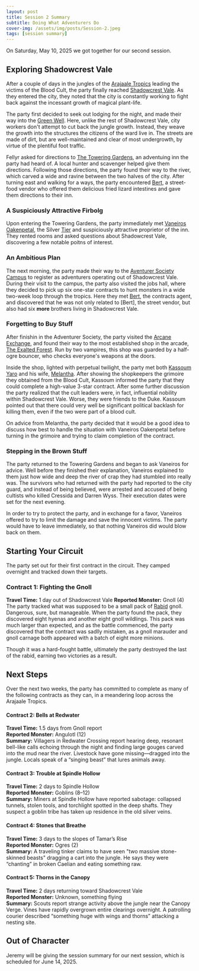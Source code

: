```yaml
---
layout: post
title: Session 2 Summary
subtitle: Doing What Adventurers Do
cover-img: /assets/img/posts/Session-2.jpeg
tags: [session summary]
---
```


On Saturday, May 10, 2025 we got together for our second session.

## Exploring Shadowcrest Vale
After a couple of days in the jungles of the [Arajaale Tropics](/codex/regions/arajaale-tropics) leading the victims of the Blood Cult, the party finally reached [Shadowcrest Vale](/codex/regions/shadowcrest-vale). As they entered the city, they noted that the city is constantly working to fight back against the incessant growth of magical plant-life.

The party first decided to seek out lodging for the night, and made their way into the [Green Well](/codex/regions/green-well). Here, unlike the rest of Shadowcrest Vale, city workers don't attempt to cut back the jungle growth. Instead, they weave the growth into the structures the citizens of the ward live in. The streets are made of dirt, but are well-maintained and clear of most undergrowth, by virtue of the plentiful foot traffic.

Fellyr asked for directions to [The Towering Gardens](/codex/regions/the-towering-gardens), an adventuing inn the party had heard of. A local hunter and scavenger helped give them directions. Following those directions, the party found their way to the river, which carved a wide and ravine between the two halves of the city. After turning east and walking for a ways, the party encountered [Bert](/codex/characters/hubert-alberici.md), a street-food vendor who offered them delicious fried lizard intestines and gave them directions to their inn.

### A Suspiciously Attractive Firbolg
Upon entering the Towering Gardens, the party immediately met [Vaneiros Oakenpetal](/codex/characters/vaneiros-oakenpetal), the Silver [Tier](/codex/tiers-of-awakening) and suspiciously attractive proprietor of the inn. They rented rooms and asked questions about Shadowcrest Vale, discovering a few notable poitns of interest. 

### An Ambitious Plan
The next morning, the party made their way to the [Aventurer Society Campus](/codex/regions/adventure-society-campus) to register as adventurers operating out of Shadowcrest Vale. During their visit to the campus, the party also visited the jobs hall, where they decided to pick up six one-star contracts to hunt monsters in a wide two-week loop through the tropics. Here they met [Bert](/codex/characters/albert-alberici.md), the contracts agent, and discovered that he was not only related to [Bert], the street vendor, but also had six **more** brothers living in Shadowcrest Vale.

### Forgetting to Buy Stuff
After finishin in the Adventurer Society, the party visited the [Arcane Exchange](/codex/regions/the-arcane-exchange), and found their way to the most established shop in the arcade, [The Exalted Forest](/codex/regions/the-exalted-forest). Run by two vampires, this shop was guarded by a half-ogre bouncer, who checks everyone's weapons at the doors.

Inside the shop, lighted with perpetual twilight, the party met both [Kassoum Yaro](/codex/characters/kassoum-yaro) and his wife, [Melantha](/codex/characters/melantha-yaro). After showing the shopkeepers the grimoire they obtained from the Blood Cult, Kassoum informed the party that they could complete a high-value 3-star contract. After some further discussion the party realized that the cult leaders were, in fact, influential nobility within Shadowcrest Vale. Worse, they were friends to the Duke. Kassoum pointed out that there could very well be significant political backlash for killing them, even if the two were part of a blood cult.

On advice from Melantha, the party decided that it would be a good idea to discuss how best to handle the situation with Vaneiros Oakenpetal before turning in the grimoire and trying to claim completion of the contract.

### Stepping in the Brown Stuff
The party returned to the Towering Gardens and began to ask Vaneiros for advice. Well before they finished their explanation, Vaneiros explained to them just how wide and deep the river of crap they had stumbled into really was. The survivors who had returned with the party had reported to the city guard, and instead of being believed, were arrested and accused of being cultists who killed Cressida and Darren Wyss. Their execution dates were set for the next evening.

In order to try to protect the party, and in exchange for a favor, Vaneiros offered to try to limit the damage and save the innocent victims. The party would have to leave immediately, so that nothing Vaneiros did would blow back on them.

## Starting Your Circuit
The party set out for their first contract in the circuit. They camped overnight and tracked down their targets.

### Contract 1: Fighting the Gnoll
**Travel Time:** 1 day out of Shadowcrest Vale
**Reported Monster:** Gnoll (4)
The party tracked what was supposed to be a small pack of [Rabid](/codex/the-rabid) gnoll. Dangerous, sure, but manageable. When the party found the pack, they discovered eight hyenas and another eight gnoll wildlings. This pack was much larger than expected, and as the battle commenced, the party discovered that the contract was sadlly mistaken, as a gnoll marauder and gnoll carnage both appeared with a batch of eight more minions.

Though it was a hard-fought battle, ultimately the party destroyed the last of the rabid, earning two victories as a result.

## Next Steps
Over the next two weeks, the party has committed to complete as many of the following contracts as they can, in a meandering loop across the Arajaale Tropics.

#### Contract 2: Bells at Redwater
**Travel Time:** 1.5 days from Gnoll report  
**Reported Monster:** Angulotl (12)  
**Summary:** Villagers in Redwater Crossing report hearing deep, resonant bell-like calls echoing through the night and finding large gouges carved into the mud near the river. Livestock have gone missing—dragged into the jungle. Locals speak of a “singing beast” that lures animals away.

#### Contract 3: Trouble at Spindle Hollow
**Travel Time:** 2 days to Spindle Hollow  
**Reported Monster:** Goblins (8–12)  
**Summary:** Miners at Spindle Hollow have reported sabotage: collapsed tunnels, stolen tools, and torchlight spotted in the deep shafts. They suspect a goblin tribe has taken up residence in the old silver veins.

#### Contract 4: Stones that Breathe
**Travel Time:** 3 days to the slopes of Tamar’s Rise  
**Reported Monster:** Ogres (2)  
**Summary:** A traveling tinker claims to have seen "two massive stone-skinned beasts" dragging a cart into the jungle. He says they were “chanting” in broken Caelian and eating something raw.

#### Contract 5: Thorns in the Canopy
**Travel Time:** 2 days returning toward Shadowcrest Vale  
**Reported Monster:** Unknown, something flying  
**Summary:** Scouts report strange activity above the jungle near the Canopy Verge. Vines have rapidly overgrown entire clearings overnight. A patrolling courier described “something huge with wings and thorns” attacking a nesting site.

## Out of Character
Jeremy will be giving the session summary for our next session, which is scheduled for June 14, 2025.
